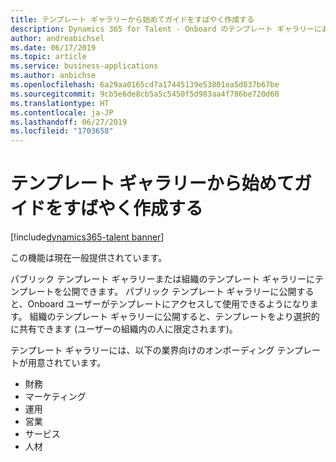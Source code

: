 ```yaml
---
title: テンプレート ギャラリーから始めてガイドをすばやく作成する
description: Dynamics 365 for Talent - Onboard のテンプレート ギャラリーにあるテンプレートを使用して、オンボーディング ガイドをすばやく作成します。
author: andreabichsel
ms.date: 06/17/2019
ms.topic: article
ms.service: business-applications
ms.author: anbichse
ms.openlocfilehash: 6a29aa0165cd7a17445139e53801ea5d837b67be
ms.sourcegitcommit: 9cb5e6de8cb5a5c5450f5d983aa4f786be720d60
ms.translationtype: HT
ms.contentlocale: ja-JP
ms.lasthandoff: 06/27/2019
ms.locfileid: "1703658"
---
```

#  <a name="create-a-guide-quickly-by-starting-with-the-template-gallery"></a>テンプレート ギャラリーから始めてガイドをすばやく作成する

[!include[dynamics365-talent banner](../../includes/dynamics365-talent.md)]

この機能は現在一般提供されています。

パブリック テンプレート ギャラリーまたは組織のテンプレート ギャラリーにテンプレートを公開できます。 パブリック テンプレート ギャラリーに公開すると、Onboard ユーザーがテンプレートにアクセスして使用できるようになります。 組織のテンプレート ギャラリーに公開すると、テンプレートをより選択的に共有できます (ユーザーの組織内の人に限定されます)。 

テンプレート ギャラリーには、以下の業界向けのオンボーディング テンプレートが用意されています。

- 財務
- マーケティング
- 運用
- 営業
- サービス
- 人材

